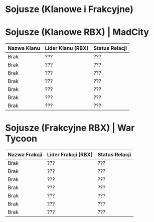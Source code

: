# Sojusze (Klanowe i Frakcyjne)

# Sojusze (Klanowe RBX) | MadCity

| Nazwa Klanu        | Lider Klanu (RBX)        | Status Relacji | 
|--------------------|--------------------------|----------------|
| Brak               | ???                      | ???            |
| Brak               | ???                      | ???            | 
| Brak               | ???                      | ???            |
| Brak               | ???                      | ???            |
| Brak               | ???                      | ???            |
| Brak               | ???                      | ???            |
| Brak               | ???                      | ???            |


# Sojusze (Frakcyjne RBX) | War Tycoon

| Nazwa Frakcji      | Lider Frakcji (RBX)      | Status Relacji | 
|--------------------|--------------------------|----------------|
| Brak               | ???                      | ???            |
| Brak               | ???                      | ???            | 
| Brak               | ???                      | ???            |
| Brak               | ???                      | ???            |
| Brak               | ???                      | ???            |
| Brak               | ???                      | ???            |
| Brak               | ???                      | ???            |